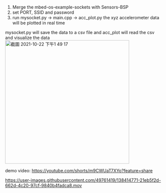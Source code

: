 1. Merge the mbed-os-example-sockets with Sensors-BSP
2. set PORT, SSID and password
3. run mysocket.py -> main.cpp -> acc_plot.py
  the xyz accelerometer data will be plotted in real time
  
  mysocket.py will save the data to a csv file
  and acc_plot will read the csv and visualize the data
<img width="400" alt="截圖 2021-10-22 下午1 49 17" src="https://user-images.githubusercontent.com/49761419/138414619-046fc434-872e-44b0-8d32-560308a7776e.png">

demo video:
https://youtube.com/shorts/m9CWUaT7XYo?feature=share

https://user-images.githubusercontent.com/49761419/138414771-21eb5f2d-662d-4c20-97cf-9840b4fadca8.mov

